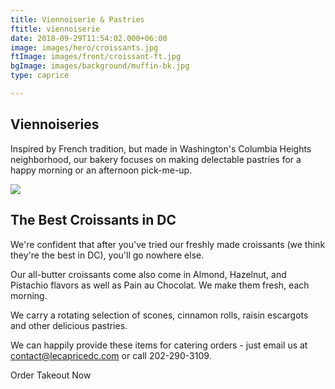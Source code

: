 ```yaml
---
title: Viennoiserie & Pastries
ftitle: viennoiserie
date: 2018-09-29T11:54:02.000+06:00
image: images/hero/croissants.jpg
ftImage: images/front/croissant-ft.jpg
bgImage: images/background/muffin-bk.jpg
type: caprice

---
```

## Viennoiseries

Inspired by French tradition, but made in Washington's Columbia Heights neighborhood, our bakery focuses on making delectable pastries for a happy morning or an afternoon pick-me-up.

![](/uploads/pastries.jpeg)

## The Best Croissants in DC

We're confident that after you've tried our freshly made croissants (we think they're the best in DC), you'll go nowhere else.

Our all-butter croissants come also come in Almond, Hazelnut, and Pistachio flavors as well as Pain au Chocolat. We make them fresh, each morning.

We carry a rotating selection of scones, cinnamon rolls, raisin escargots and other delicious pastries.

We can happily provide these items for catering orders - just email us at contact@lecapricedc.com or call 202-290-3109.

Order Takeout Now